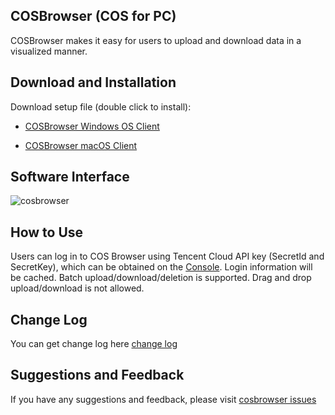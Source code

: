 ## COSBrowser (COS for PC)

COSBrowser makes it easy for users to upload and download data in a visualized manner.

## Download and Installation

Download setup file (double click to install):

- [COSBrowser Windows OS Client](https://cos5.cloud.tencent.com/cosbrowser/releases/cosbrowser-setup-latest.exe)

- [COSBrowser macOS Client](https://cos5.cloud.tencent.com/cosbrowser/releases/cosbrowser-latest.dmg)

## Software Interface
![cosbrowser](https://mc.qcloudimg.com/static/img/8016e3fb792856f8e28b9a35877d1767/image.png)

## How to Use

Users can log in to COS Browser using Tencent Cloud API key (SecretId and SecretKey), which can be obtained on the [Console](https://console.cloud.tencent.com/cam/capi). Login information will be cached.
Batch upload/download/deletion is supported. Drag and drop upload/download is not allowed.

## Change Log

You can get change log here [change log](https://github.com/tencentyun/cosbrowser/blob/master/changelog.md)

## Suggestions and Feedback

If you have any suggestions and feedback, please visit [cosbrowser issues](https://github.com/tencentyun/cosbrowser/issues)
